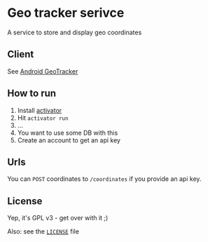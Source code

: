 # Geo tracker serivce

A service to store and display geo coordinates

## Client

See [Android GeoTracker](https://github.com/sne11ius/GeoTracker)

## How to run

1. Install [activator](https://www.playframework.com/documentation/2.3.x/Installing)
2. Hit `activator run`
3. ...
4. You want to use some DB with this
5. Create an account to get an api key

## Urls

You can `POST` coordinates to `/coordinates` if you provide an api key. 

## License

Yep, it's GPL v3 - get over with it ;)

Also: see the [`LICENSE`](https://raw.githubusercontent.com/sne11ius/geotracker-service/master/LICENSE) file
